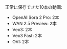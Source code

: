   正常に保存できた10本の動画:
  - OpenAI Sora 2 Pro: 2本
  - WAN 2.5 Preview: 2本
  - Veo3: 2本
  - Veo3 Fast: 2本
  - OVI: 2本


